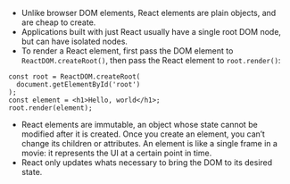 - Unlike browser DOM elements, React elements are plain objects, and are cheap to create.
- Applications built with just React usually have a single root DOM node, but can have isolated nodes.
- To render a React element, first pass the DOM element to `ReactDOM.createRoot()`, then pass the React element to `root.render()`:
```
const root = ReactDOM.createRoot(
  document.getElementById('root')
);
const element = <h1>Hello, world</h1>;
root.render(element);
```
- React elements are immutable, an object whose state cannot be modified after it is created. Once you create an element, you can’t change its children or attributes. An element is like a single frame in a movie: it represents the UI at a certain point in time.
- React only updates whats necessary to bring the DOM to its desired state.